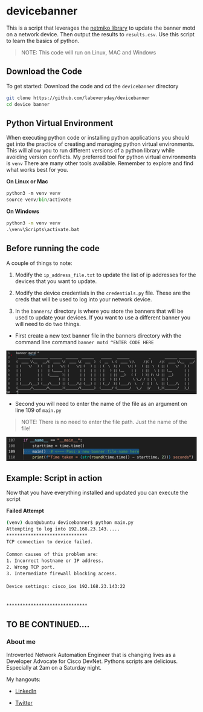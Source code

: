 # devicebanner

This is a script that leverages the [netmiko library](https://pyneng.readthedocs.io/en/latest/book/18_ssh_telnet/netmiko.html) to update the banner motd on a network device. Then output the results to `results.csv`. Use this script to learn the basics of python.

> NOTE: This code will run on Linux, MAC and Windows

## Download the Code

To get started: Download the code and cd the `devicebanner` directory

```bash
git clone https://github.com/labeveryday/devicebanner
cd device banner
```

## Python Virtual Environment

When executing python code or installing python applications you should get into the practice of creating and managing python virtual environments.
This will allow you to run different versions of a python library while avoiding version conflicts. My preferred tool for python virtual environments is `venv`
There are many other tools available. Remember to explore and find what works best for you.

**On Linux or Mac**

```python
python3 -m venv venv
source venv/bin/activate
```

**On Windows**

```cmd
python3 -m venv venv
.\venv\Scripts\activate.bat
```

## Before running the code

A couple of things to note:

1. Modify the `ip_address_file.txt` to update the list of ip addresses for the devices that you want to update.

2. Modify the device credentials in the `credentials.py` file. These are the creds that will be used to log into your network device.

3. In the `banners/` directory is where you store the banners that will be used to update your devices. If you want to use a different banner you will need to do two things.

- First create a new text banner file in the banners directory with the command line command `banner motd ^ENTER CODE HERE`

![banner](https://github.com/labeveryday/Notes/blob/main/images/banner.png)

- Second you will need to enter the name of the file as an argument on line 109 of `main.py`

>NOTE: There is no need to enter the file path. Just the name of the file!

![banner_arg](https://github.com/labeveryday/Notes/blob/main/images/banner_arg.png)

## Example: Script in action

Now that you have everything installed and updated you can execute the script

**Failed Attempt**

```bash
(venv) duan@ubuntu devicebanner$ python main.py
Attempting to log into 192.168.23.143.....
******************************
TCP connection to device failed.

Common causes of this problem are:
1. Incorrect hostname or IP address.
2. Wrong TCP port.
3. Intermediate firewall blocking access.

Device settings: cisco_ios 192.168.23.143:22


******************************

```

## TO BE CONTINUED....

### About me

Introverted Network Automation Engineer that is changing lives as a Developer Advocate for Cisco DevNet. Pythons scripts are delicious. Especially at 2am on a Saturday night.

My hangouts:

- [LinkedIn](https://www.linkedin.com/in/duanlightfoot/)

- [Twitter](https://twitter.com/labeveryday)
